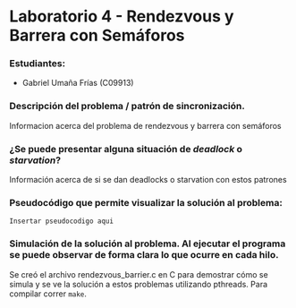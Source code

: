 # Laboratorio 4 - Rendezvous y Barrera con Semáforos

### Estudiantes:
- Gabriel Umaña Frías (C09913)

### Descripción del problema / patrón de sincronización.
Informacion acerca del problema de rendezvous y barrera con semáforos
### ¿Se puede presentar alguna situación de *deadlock* o *starvation*?
Información acerca de si se dan deadlocks o starvation con estos patrones
### Pseudocódigo que permite visualizar la solución al problema:
```
Insertar pseudocodigo aqui
```
### Simulación de la solución al problema. Al ejecutar el programa se puede observar de forma clara lo que ocurre en cada hilo. 
Se creó el archivo rendezvous_barrier.c en C para demostrar cómo se simula y se ve la solución a estos problemas utilizando pthreads.
Para compilar correr `make`.

